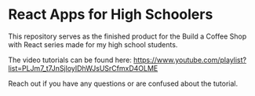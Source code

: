 # React Apps for High Schoolers

This repository serves as the finished product for the Build a Coffee Shop with React series made for my high school students.

The video tutorials can be found here: https://www.youtube.com/playlist?list=PLJm7_t7JnSjloyIDhWJsUSrCfmxD4OLME

Reach out if you have any questions or are confused about the tutorial.
